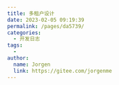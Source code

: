```yaml
---
title: 多租户设计
date: 2023-02-05 09:19:39
permalink: /pages/da5739/
categories:
  - 开发日志
tags:
  - 
author: 
  name: Jorgen
  link: https://gitee.com/jorgenme
---
```

